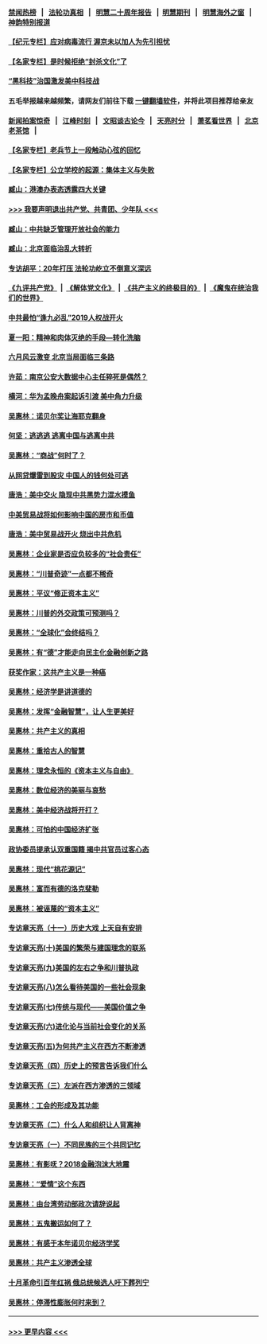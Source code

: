 #### [禁闻热榜](热点新闻.md?=0)  &nbsp;&nbsp;|&nbsp;&nbsp; [法轮功真相](https://github.com/gfw-breaker/truth/blob/master/README.md?=0) &nbsp;&nbsp;|&nbsp;&nbsp; [明慧二十周年报告](https://github.com/gfw-breaker/mh-reports/blob/master/README.md?=0) &nbsp;&nbsp;|&nbsp;&nbsp;[明慧期刊](https://github.com/gfw-breaker/mh-qikan) &nbsp;&nbsp;|&nbsp;&nbsp; [明慧海外之窗](https://github.com/gfw-breaker/mh-news/blob/master/README.md?=0) &nbsp;&nbsp;|&nbsp;&nbsp; [神韵特别报道](https://github.com/gfw-breaker/mh-news/blob/master/shenyun.md?=0)
#### [【纪元专栏】应对病毒流行 渥京未以加人为先引担忧](../pages/nsc423/n11875714.md?t=03041331) 
#### [【名家专栏】是时候拒绝“封杀文化”了](../pages/nsc423/n11814093.md?t=03041331) 
#### [“黑科技”治国激发美中科技战](../pages/nsc423/n11638056.md?t=03041331) 
#### 五毛举报越来越频繁，请网友们前往下载 [一键翻墙软件](https://github.com/gfw-breaker/ssr-accounts)，并将此项目推荐给亲友
#### [新闻拍案惊奇](https://github.com/gfw-breaker/banned-news/blob/master/pages/link4.md) &nbsp;&nbsp;|&nbsp;&nbsp; [江峰时刻](https://github.com/gfw-breaker/banned-news/blob/master/pages/link4.md) &nbsp;&nbsp;|&nbsp;&nbsp; [文昭谈古论今](https://github.com/gfw-breaker/banned-news/blob/master/pages/link4.md) &nbsp;&nbsp;|&nbsp;&nbsp; [天亮时分](https://github.com/gfw-breaker/banned-news/blob/master/pages/link4.md) &nbsp;&nbsp;|&nbsp;&nbsp; [萧茗看世界](https://github.com/gfw-breaker/banned-news/blob/master/pages/link4.md) &nbsp;&nbsp;|&nbsp;&nbsp; [北京老茶馆](https://github.com/gfw-breaker/banned-news/blob/master/pages/link4.md) &nbsp;&nbsp;|&nbsp;&nbsp; 
#### [【名家专栏】老兵节上一段触动心弦的回忆](../pages/nsc423/n11646016.md?t=03041331) 
#### [【名家专栏】公立学校的起源：集体主义与失败](../pages/nsc423/n11601833.md?t=03041331) 
#### [臧山：港澳办表态透露四大关键](../pages/nsc423/n11421628.md?t=03041331) 
#### [>>> 我要声明退出共产党、共青团、少年队 <<<](https://github.com/begood0513/goodnews/blob/master/quit/letter.md) 
#### [臧山：中共缺乏管理开放社会的能力](../pages/nsc423/n11407457.md?t=03041331) 
#### [臧山：北京面临治乱大转折](../pages/nsc423/n11406895.md?t=03041331) 
#### [专访胡平：20年打压 法轮功屹立不倒意义深远](../pages/nsc423/n11398800.md?t=03041331) 
#### [《九评共产党》](https://github.com/begood0513/9ping.md/blob/master/README.md) &nbsp;|&nbsp; [《解体党文化》](../../../../jtdwh.md/blob/master/README.md)  &nbsp;|&nbsp; [《共产主义的终极目的》](../../../../gczydzjmd.md/blob/master/README.md) &nbsp;|&nbsp; [《魔鬼在统治我们的世界》](../../../../mgztzwmdsj.md/blob/master/README.md) 
#### [中共最怕“逢九必乱”2019人权战开火](../pages/nsc423/n11385248.md?t=03041331) 
#### [夏一阳：精神和肉体灭绝的手段—转化洗脑](../pages/nsc423/n11368250.md?t=03041331) 
#### [六月风云激变 北京当局面临三条路](../pages/nsc423/n11313668.md?t=03041331) 
#### [许茹：南京公安大数据中心主任猝死是偶然？](../pages/nsc423/n11064744.md?t=03041331) 
#### [横河：华为孟晚舟案起诉引渡 美中角力升级](../pages/nsc423/n11027230.md?t=03041331) 
#### [吴惠林：诺贝尔奖让海耶克翻身](../pages/nsc423/n10890049.md?t=03041331) 
#### [何坚：逃逃逃 逃离中国与逃离中共](../pages/nsc423/n10592891.md?t=03041331) 
#### [吴惠林：“商战”何时了？](../pages/nsc423/n10573558.md?t=03041331) 
#### [从网贷爆雷到股灾 中国人的钱何处可逃](../pages/nsc423/n10572800.md?t=03041331) 
#### [唐浩：美中交火 隐现中共黑势力混水摸鱼](../pages/nsc423/n10544040.md?t=03041331) 
#### [中美贸易战将如何影响中国的房市和币值](../pages/nsc423/n10543697.md?t=03041331) 
#### [唐浩：美中贸易战开火 烧出中共危机](../pages/nsc423/n10540126.md?t=03041331) 
#### [吴惠林：企业家是否应负较多的“社会责任”](../pages/nsc423/n10535022.md?t=03041331) 
#### [吴惠林：“川普奇迹”一点都不稀奇](../pages/nsc423/n10512808.md?t=03041331) 
#### [吴惠林：平议“修正资本主义”](../pages/nsc423/n10495724.md?t=03041331) 
#### [吴惠林：川普的外交政策可预测吗？](../pages/nsc423/n10462387.md?t=03041331) 
#### [吴惠林：“全球化”会终结吗？](../pages/nsc423/n10452838.md?t=03041331) 
#### [吴惠林：有“德”才能走向民主化金融创新之路](../pages/nsc423/n10432292.md?t=03041331) 
#### [获奖作家：这共产主义是一种癌](../pages/nsc423/n10431541.md?t=03041331) 
#### [吴惠林：经济学是讲道德的](../pages/nsc423/n10398014.md?t=03041331) 
#### [吴惠林：发挥“金融智慧”，让人生更美好](../pages/nsc423/n10375019.md?t=03041331) 
#### [吴惠林：共产主义的真相](../pages/nsc423/n10351394.md?t=03041331) 
#### [吴惠林：重拾古人的智慧](../pages/nsc423/n10337691.md?t=03041331) 
#### [吴惠林：理念永恒的《资本主义与自由》](../pages/nsc423/n10316274.md?t=03041331) 
#### [吴惠林：数位经济的美丽与哀愁](../pages/nsc423/n10292946.md?t=03041331) 
#### [吴惠林：美中经济战将开打？](../pages/nsc423/n10258825.md?t=03041331) 
#### [吴惠林：可怕的中国经济扩张](../pages/nsc423/n10219147.md?t=03041331) 
#### [政协委员提承认双重国籍 揭中共官员过客心态](../pages/nsc423/n10208809.md?t=03041331) 
#### [吴惠林：现代“桃花源记”](../pages/nsc423/n10185234.md?t=03041331) 
#### [吴惠林：富而有德的洛克斐勒](../pages/nsc423/n10142264.md?t=03041331) 
#### [吴惠林：被诬蔑的“资本主义”](../pages/nsc423/n10124816.md?t=03041331) 
#### [专访章天亮（十一）历史大戏 上天自有安排](../pages/nsc423/n10094905.md?t=03041331) 
#### [专访章天亮(十)美国的繁荣与建国理念的联系](../pages/nsc423/n10094899.md?t=03041331) 
#### [专访章天亮(九)美国的左右之争和川普执政](../pages/nsc423/n10094889.md?t=03041331) 
#### [专访章天亮(八)怎么看待美国的一些社会现象](../pages/nsc423/n10094857.md?t=03041331) 
#### [专访章天亮(七)传统与现代——美国价值之争](../pages/nsc423/n10093140.md?t=03041331) 
#### [专访章天亮(六)进化论与当前社会变化的关系](../pages/nsc423/n10092036.md?t=03041331) 
#### [专访章天亮(五)为何共产主义在西方不断渗透](../pages/nsc423/n10083620.md?t=03041331) 
#### [专访章天亮（四）历史上的预言告诉我们什么](../pages/nsc423/n10083606.md?t=03041331) 
#### [专访章天亮（三）左派在西方渗透的三领域](../pages/nsc423/n10081115.md?t=03041331) 
#### [吴惠林：工会的形成及其功能](../pages/nsc423/n10080633.md?t=03041331) 
#### [专访章天亮（二）什么人和组织让人背离神](../pages/nsc423/n10076637.md?t=03041331) 
#### [专访章天亮（一）不同民族的三个共同记忆](../pages/nsc423/n10074188.md?t=03041331) 
#### [吴惠林：有影呒？2018金融泡沫大地震](../pages/nsc423/n10040534.md?t=03041331) 
#### [吴惠林：“爱情”这个东西](../pages/nsc423/n10019423.md?t=03041331) 
#### [吴惠林：由台湾劳动部政次请辞说起](../pages/nsc423/n9979679.md?t=03041331) 
#### [吴惠林：五鬼搬运如何了？](../pages/nsc423/n9925338.md?t=03041331) 
#### [吴惠林：有感于本年诺贝尔经济学奖](../pages/nsc423/n9871883.md?t=03041331) 
#### [吴惠林：共产主义渗透全球](../pages/nsc423/n9812748.md?t=03041331) 
#### [十月革命引百年红祸 俄总统候选人吁下葬列宁](../pages/nsc423/n9810182.md?t=03041331) 
#### [吴惠林：停滞性膨胀何时来到？](../pages/nsc423/n9764136.md?t=03041331) 

----
#### [ >>> 更早内容 <<< ](../indexes/nsc423-earlier.md)
